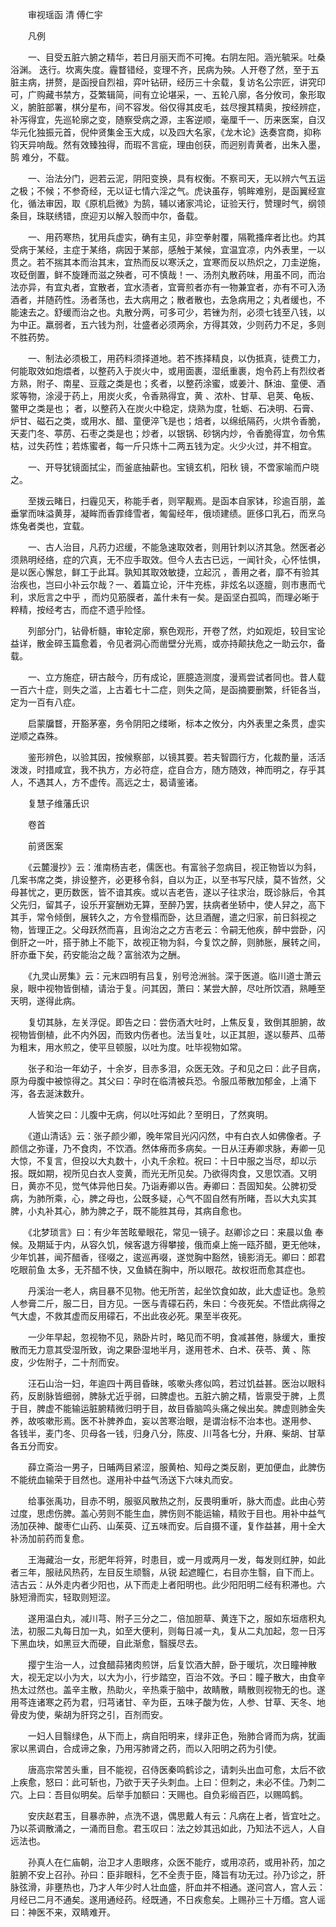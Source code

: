 <!-- { "loadSidebar": true } -->


　　审视瑶函 清 傅仁宇

　　凡例

　　一、目受五脏六腑之精华，若日月丽天而不可掩。右阴左阳。涵光毓采。吐桑浴渊。 迭行。坎离失度。霾瞀错经，变理不齐，民病为殃。人开卷了然，至于五脏主病，拼赘，是函授自烈祖，弈叶钻研，经历三十余载，复访名公宗匠，讲究印可，广购藏书禁方，芟繁辑简，间有立论堪采，一、五轮八廓，各分攸司，象形取义，腑脏部署，棋分星布，间不容发。俗仅得其皮毛，兹尽搜其精奥，按经辨症，补泻得宜，先巡轮廓之变，随察受病之源，主客逆顺，毫厘千一、历来医案，自汉华元化独振元首，倪仲贤集金玉大成，以及四大名家，《龙木论》迭奏宫商，抑称钧天异响哉。然有效臻独得，而瑕不言疵，理由创获，而迥别青黄者，出朱入墨，鹄 难分，不载。

　　一、治法分门，迥若云泥，阴阳变换，具有权衡。不察司天，无以辨六气五运之极；不候；不参奇经，无以证七情六淫之气。虎诀虽存，鸲眸难别，是函翼经宣化，循法审因，取《原机启微》为鹄，辅以诸家鸿论，证验天行，赞理时气，纲领条目，珠联绣错，庶迎刃以解入彀而中尔，备载。

　　一、用药寒热，犹用兵虚实，确有主见，非空拳射覆，隔靴搔痒者比也。灼其受病于某经，主症于某络，病因于某部，感触于某候，宜温宜凉，内外表里，一以贯之。若不揣其本而治其末，宜热而反以寒沃之，宜寒而反以热炽之，刀圭逆施，攻砭倒置，鲜不旋踵而滋之殃者，可不慎哉！一、汤剂丸散药味，用虽不同，而治法亦异，有宜丸者，宜散者，宜水渍者，宜膏煎者亦有一物兼宜者，亦有不可入汤酒者，并随药性。汤者荡也，去大病用之；散者散也，去急病用之；丸者缓也，不能速去之。舒缓而治之也。丸散分两，可多可少，若锉为剂，必须七钱至八钱，以为中正。羸弱者，五六钱为剂，壮盛者必须两余，方得其效，少则药力不足，多则不胜药势。

　　一、制法必须极工，用药料须择道地。若不拣择精良，以伪抵真，徒费工力，何能取效如炮煨者，以整药入于炭火中，或用面裹，湿纸重裹，炮令药上有烈纹者方熟，附子、南星、豆蔻之类是也；炙者，以整药涂蜜，或姜汁、酥油、童便、酒浆等物，涂浸于药上，用炭火炙，令香熟得宜，黄 、浓朴、甘草、皂荚、龟板、鳖甲之类是也； 者，以整药入在炭火中稳定，烧熟为度，牡蛎、石决明、石膏、炉甘、磁石之类，或用水、醋、童便淬飞是也；焙者，以绵纸隔药，火烘令香脆，天麦门冬、葶苈、石枣之类是也；炒者，以银锅、砂锅内炒，令香脆得宜，勿令焦枯，过失药性；若炼蜜者，每一斤只炼十二两五钱为定。火少火过，并不相宜。

　　一、开导犹镜面拭尘，而釜底抽薪也。宝镜玄机，阳秋 镜，不啻家喻而户晓之。

　　至拨云睹日，扫霾见天，称能手者，则罕觏焉。是函本自家钵，珍逾百朋，盖垂掌而味溢黄芽，凝眸而香霏绛雪者，匍匐经年，俄顷建绩。匪侈口乳石，而烹乌炼兔者类也，宜载。

　　一、古人治目，凡药力迟缓，不能急速取效者，则用针刺以济其急。然医者必须熟明经络，症的穴真，无不应手取效。但今人去古已远，一闻针灸，心怀怯惧，是以医心懈怠，鲜工于此耳。孰知其取效敏捷，立起沉 ，善用之者，靡不有验其治疾也，岂曰小补云尔哉？一、着篇立论，汗牛充栋，非炫名以逐膻，则市惠而弋利，求卮言之中乎 ，而灼见筋膜者，盖什未有一矣。是函坚白孤鸣，而理必晰于粹精，按经考古，而症不遗乎险怪。

　　列部分门，钻骨析髓，审轮定廓，察色观形，开卷了然，灼如观炬，较目宝论益详，散金碎玉篇愈着，令见者洞心而凿壁分光焉，或亦持颠扶危之一助云尔，备载。

　　一、立方施症，研古敲今，历有成论，匪臆造测度，漫焉尝试者同也。昔人载一百六十症，则失之滥，上古着七十二症，则失之简，是函摘要删繁，纤钜各当，定为一百有八症。

　　启蒙牖瞀，开豁茅塞，务令阴阳之缕晰，标本之攸分，内外表里之条贯，虚实逆顺之森殊。

　　鉴形辨色，以验其因，按候察部，以镜其要。若夫智圆行方，化裁酌量，活活泼泼，时措咸宜，我不执方，方必符症，症自合方，随方随效，神而明之，存乎其人，不遇其人，方不虚传。高远之士，曷请鉴诸。

　　复慧子维藩氏识

　　卷首

　　前贤医案

　　《云麓漫抄》云：淮南杨吉老，儒医也。有富翁子忽病目，视正物皆以为斜，几案书席之类，排设整齐，必更移令斜，自以为正，以至书写尺牍，莫不皆然，父母甚忧之，更历数医，皆不谙其疾。或以吉老告，遂以子往求治，既诊脉后，令其父先归，留其子，设乐开宴酬劝无算，至醉乃罢，扶病者坐轿中，使人舁之，高下其手，常令倾倒，展转久之，方令登榻而卧，达旦酒醒，遣之归家，前日斜视之物，皆理正之。父母跃然而喜，且询治之之方吉老云：令嗣无他疾，醉中尝卧，闪倒肝之一叶，搭于肺上不能下，故视正物为斜，今复饮之醉，则肺胀，展转之间，肝亦垂下矣，药安能治之哉？富翁浓为之酬。

　　《九灵山房集》云：元末四明有吕复，别号沧洲翁。深于医道。临川道士萧云泉，眼中视物皆倒植，请治于复。问其因，萧曰：某尝大醉，尽吐所饮酒，熟睡至天明，遂得此病。

　　复切其脉，左关浮促。即告之曰：尝伤酒大吐时，上焦反复，致倒其胆腑，故视物皆倒植，此不内外因，而致内伤者也。法当复吐，以正其胆，遂以藜芦、瓜蒂为粗末，用水煎之，使平旦顿服，以吐为度。吐毕视物如常。

　　张子和治一年幼子，十余岁，目赤多泪，众医无效。子和见之曰：此子目病，原为母腹中被惊得之。其父曰：孕时在临清被兵恐。令服瓜蒂散加郁金，上涌下泻，各去涎沫数升。

　　人皆笑之曰：儿腹中无病，何以吐泻如此？至明日，了然爽明。

　　《道山清话》云：张子颜少卿，晚年常目光闪闪然，中有白衣人如佛像者。子颜信之弥谨，乃不食肉，不饮酒。然体瘠而多病矣。一日从汪寿卿求脉，寿卿一见大惊，不复言，但投以大丸数十，小丸千余粒。祝曰：十日中服之当尽，却以示报。既如期，视所见白衣人变黄，而光无所见矣。乃欲得肉食，又思饮酒。又明日，黄亦不见，觉气体异他日矣。乃诣寿卿以告。寿卿曰：吾固知矣。公脾初受病，为肺所乘，心，脾之母也，公既多疑，心气不固自然有所睹，吾以大丸实其脾，小丸补其心，肺为脾之子，既不能胜其母，其病自愈也。

　　《北梦琐言》曰：有少年苦眩晕眼花，常见一镜子。赵卿诊之曰：来晨以鱼 奉候。及期延于内，从容久饥，候客退方得攀接，俄而桌上施一瓯芥醋，更无他味，少年饥甚，闻芥醋香，径啜之，逡巡再啜，遂觉胸中豁然，镜影消无。卿曰：郎君吃眼前鱼 太多，无芥醋不快，又鱼鳞在胸中，所以眼花。故权诳而愈其症也。

　　丹溪治一老人，病目暴不见物。他无所苦，起坐饮食如故，此大虚证也。急煎人参膏二斤，服二日，目方见。一医与青礞石药，朱曰：今夜死矣。不悟此病得之气大虚，不救其虚而反用礞石，不出此夜必死。果至半夜死。

　　一少年早起，忽视物不见，熟卧片时，略见而不明，食减甚倦，脉缓大，重按散而无力意其受湿所致，询之果卧湿地半月，遂用苍术、白术、茯苓、黄 、陈皮，少佐附子，二十剂而安。

　　汪石山治一妇，年逾四十两目昏昧，咳嗽头疼似鸣，若过饥益甚。医治以眼科药，反剧脉皆细弱，脾脉尤近乎弱，曰脾虚也。五脏六腑之精，皆禀受于脾，上贯于目，脾虚不能输运脏腑精微归明于目，故目昏脑鸣头痛之候出矣。脾虚则肺金失养，故咳嗽形焉。医不补脾养血，妄以苦寒治眼，是谓治标不治本也。遂用参、 各钱半，麦门冬、贝母各一钱，归身八分，陈皮、川芎各七分，升麻、柴胡、甘草各五分而安。

　　薛立斋治一男子，日晡两目紧涩，服黄柏、知母之类反剧，更加便血，此脾伤不能统血输荣于目然也。遂用补中益气汤送下六味丸而安。

　　给事张禹功，目赤不明，服驱风散热之剂，反畏明重听，脉大而虚。此由心劳过度，思虑伤脾。盖心劳则不能生血，脾伤则不能运输，精败于目也。用补中益气汤加茯神、酸枣仁山药、山茱萸、辽五味而安。后自摄不谨，复作益甚，用十全大补汤加前药而复愈。

　　王海藏治一女，形肥年将笄，时患目，或一月或两月一发，每发则红肿，如此者三年，服祛风热药，左目反生顽翳，从锐 起遮瞳仁，右目亦生翳，自下而上。洁古云：从外走内者少阳也，从下而走上者阳明也。此少阳阳明二经有积滞也。六脉短滑而实，轻取则短涩。

　　遂用温白丸，减川芎、附子三分之二，倍加胆草、黄连下之，服如东垣痞积丸法，初服二丸每日加一丸，如至大便利，则每日减一丸，复从二丸加起，忽一日泻下黑血块，如黑豆大而硬，自此渐愈，翳膜尽去。

　　撄宁生治一人，过食醋蒜猪肉煎饼，后复饮酒大醉，卧于暖坑，次日瞳神散大，视无定以小为大，以大为小，行步踏空，百治不效。予曰：瞳子散大，由食辛热太过然也。盖辛主散，热助火，辛热乘于脑中，故睛散，睛散则视物无的也。遂用芩连诸寒之药为君，归芎诸甘、辛为臣，五味子酸为佐，人参、甘草、天冬、地骨皮为使，柴胡为肝窍之引，百剂而安。

　　一妇人目翳绿色，从下而上，病自阳明来，绿非正色，殆肺合肾而为病，犹画家以黑调白，合成谛之象，乃用泻肺肾之药，而以入阳明之药为引使。

　　唐高宗常苦头重，目不能视，召侍医秦鸣鹤诊之，请刺头出血可愈，太后不欲上疾愈，怒曰：此可斩也，乃欲于天子头刺血。上曰：但刺之，未必不佳。乃刺二穴。上曰：吾目似明矣。后举手加额曰：天赐也。自负彩缎百匹，以赐鸣鹤。

　　安庆赵君玉，目暴赤肿，点洗不退，偶思戴人有云：凡病在上者，皆宜吐之。乃以茶调散涌之，一涌而目愈。君玉叹曰：法之妙其迅如此，乃知法不远人，人自远法也。

　　孙真人在仁庙朝，治卫才人患眼疼，众医不能疗，或用凉药，或用补药，加之脏腑不安上召孙。孙曰：臣非眼科，乞不全责于臣，降旨有功无过。孙乃诊之，肝脉弦滑，非壅热也，乃才人年少时人壮血盛，肝血并不相通。遂问宫人，宫人云：月经已二月不通矣。遂用通经药。经既通，不日疾愈矣。上赐孙三十万缗。宫人谣曰：神医不来，双睛难开。

